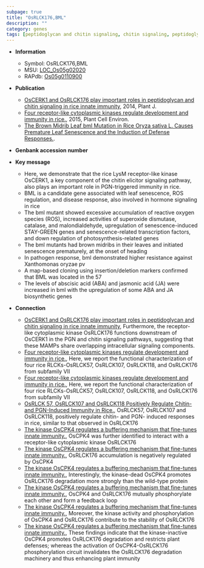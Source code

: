 ```yaml
---
subpage: true
title: "OsRLCK176,BML"
description: ""
category: genes
tags: [peptidoglycan and chitin signaling, chitin signaling, peptidoglycan signaling, innate immunity, leaf, leaf senescence, transcription factor, senescence, resistance, map-based cloning,  ABA , disease, jasmonic, jasmonic acid, ABA,  ja , JA, pathogen, abscisic acid, reactive oxygen species]
---
```


* **Information**  
    + Symbol: OsRLCK176,BML  
    + MSU: [LOC_Os05g02020](http://rice.plantbiology.msu.edu/cgi-bin/ORF_infopage.cgi?orf=LOC_Os05g02020)  
    + RAPdb: [Os05g0110900](http://rapdb.dna.affrc.go.jp/viewer/gbrowse_details/irgsp1?name=Os05g0110900)  

* **Publication**  
    + [OsCERK1 and OsRLCK176 play important roles in peptidoglycan and chitin signaling in rice innate immunity](http://www.ncbi.nlm.nih.gov/pubmed?term=OsCERK1+and+OsRLCK176+play+important+roles+in+peptidoglycan+and+chitin+signaling+in+rice+innate+immunity%5BTitle%5D), 2014, Plant J.
    + [Four receptor-like cytoplasmic kinases regulate development and immunity in rice.](http://www.ncbi.nlm.nih.gov/pubmed?term=Four+receptor-like+cytoplasmic+kinases+regulate+development+and+immunity+in+rice.%5BTitle%5D), 2015, Plant Cell Environ.
    + [The Brown Midrib Leaf bml Mutation in Rice Oryza sativa L. Causes Premature Leaf Senescence and the Induction of Defense Responses.](Basel).

* **Genbank accession number**  

* **Key message**  
    + Here, we demonstrate that the rice LysM receptor-like kinase OsCERK1, a key component of the chitin elicitor signaling pathway, also plays an important role in PGN-triggered immunity in rice.
    + BML is a candidate gene associated with leaf senescence, ROS regulation, and disease response, also involved in hormone signaling in rice
    + The bml mutant showed excessive accumulation of reactive oxygen species (ROS), increased activities of superoxide dismutase, catalase, and malondialdehyde, upregulation of senescence-induced STAY-GREEN genes and senescence-related transcription factors, and down regulation of photosynthesis-related genes
    + The bml mutants had brown midribs in their leaves and initiated senescence prematurely, at the onset of heading
    + In pathogen response, bml demonstrated higher resistance against Xanthomonas oryzae pv
    + A map-based cloning using insertion/deletion markers confirmed that BML was located in the 57
    + The levels of abscisic acid (ABA) and jasmonic acid (JA) were increased in bml with the upregulation of some ABA and JA biosynthetic genes

* **Connection**  
    + [OsCERK1 and OsRLCK176 play important roles in peptidoglycan and chitin signaling in rice innate immunity](http://www.ncbi.nlm.nih.gov/pubmed?term=OsCERK1+and+OsRLCK176+play+important+roles+in+peptidoglycan+and+chitin+signaling+in+rice+innate+immunity%5BTitle%5D), Furthermore, the receptor-like cytoplasmic kinase OsRLCK176 functions downstream of OsCERK1 in the PGN and chitin signaling pathways, suggesting that these MAMPs share overlapping intracellular signaling components.
    + [Four receptor-like cytoplasmic kinases regulate development and immunity in rice.](http://www.ncbi.nlm.nih.gov/pubmed?term=Four+receptor-like+cytoplasmic+kinases+regulate+development+and+immunity+in+rice.%5BTitle%5D), Here, we report the functional characterization of four rice RLCKs-OsRLCK57, OsRLCK107, OsRLCK118, and OsRLCK176 from subfamily VII
    + [Four receptor-like cytoplasmic kinases regulate development and immunity in rice.](http://www.ncbi.nlm.nih.gov/pubmed?term=Four+receptor-like+cytoplasmic+kinases+regulate+development+and+immunity+in+rice.%5BTitle%5D), Here, we report the functional characterization of four rice RLCKs-OsRLCK57, OsRLCK107, OsRLCK118, and OsRLCK176 from subfamily VII
    + [OsRLCK 57, OsRLCK107 and OsRLCK118 Positively Regulate Chitin- and PGN-Induced Immunity in Rice.](http://www.ncbi.nlm.nih.gov/pubmed?term=OsRLCK+57,+OsRLCK107+and+OsRLCK118+Positively+Regulate+Chitin-+and+PGN-Induced+Immunity+in+Rice.%5BTitle%5D), OsRLCK57, OsRLCK107 and OsRLCK118, positively regulate chitin- and PGN- induced responses in rice, similar to that observed in OsRLCK176
    + [The kinase OsCPK4 regulates a buffering mechanism that fine-tunes innate immunity.](http://www.ncbi.nlm.nih.gov/pubmed?term=The+kinase+OsCPK4+regulates+a+buffering+mechanism+that+fine-tunes+innate+immunity.%5BTitle%5D),  OsCPK4 was further identified to interact with a receptor-like cytoplasmic kinase OsRLCK176
    + [The kinase OsCPK4 regulates a buffering mechanism that fine-tunes innate immunity.](http://www.ncbi.nlm.nih.gov/pubmed?term=The+kinase+OsCPK4+regulates+a+buffering+mechanism+that+fine-tunes+innate+immunity.%5BTitle%5D),  OsRLCK176 accumulation is negatively regulated by OsCPK4
    + [The kinase OsCPK4 regulates a buffering mechanism that fine-tunes innate immunity.](http://www.ncbi.nlm.nih.gov/pubmed?term=The+kinase+OsCPK4+regulates+a+buffering+mechanism+that+fine-tunes+innate+immunity.%5BTitle%5D),  Interestingly, the kinase-dead OsCPK4 promotes OsRLCK176 degradation more strongly than the wild-type protein
    + [The kinase OsCPK4 regulates a buffering mechanism that fine-tunes innate immunity.](http://www.ncbi.nlm.nih.gov/pubmed?term=The+kinase+OsCPK4+regulates+a+buffering+mechanism+that+fine-tunes+innate+immunity.%5BTitle%5D),  OsCPK4 and OsRLCK176 mutually phosphorylate each other and form a feedback loop
    + [The kinase OsCPK4 regulates a buffering mechanism that fine-tunes innate immunity.](http://www.ncbi.nlm.nih.gov/pubmed?term=The+kinase+OsCPK4+regulates+a+buffering+mechanism+that+fine-tunes+innate+immunity.%5BTitle%5D),  Moreover, the kinase activity and phosphorylation of OsCPK4 and OsRLCK176 contribute to the stability of OsRLCK176
    + [The kinase OsCPK4 regulates a buffering mechanism that fine-tunes innate immunity.](http://www.ncbi.nlm.nih.gov/pubmed?term=The+kinase+OsCPK4+regulates+a+buffering+mechanism+that+fine-tunes+innate+immunity.%5BTitle%5D),  These findings indicate that the kinase-inactive OsCPK4 promotes OsRLCK176 degradation and restricts plant defenses; whereas the activation of OsCPK4-OsRLCK176 phosphorylation circuit invalidates the OsRLCK176 degradation machinery and thus enhancing plant immunity



